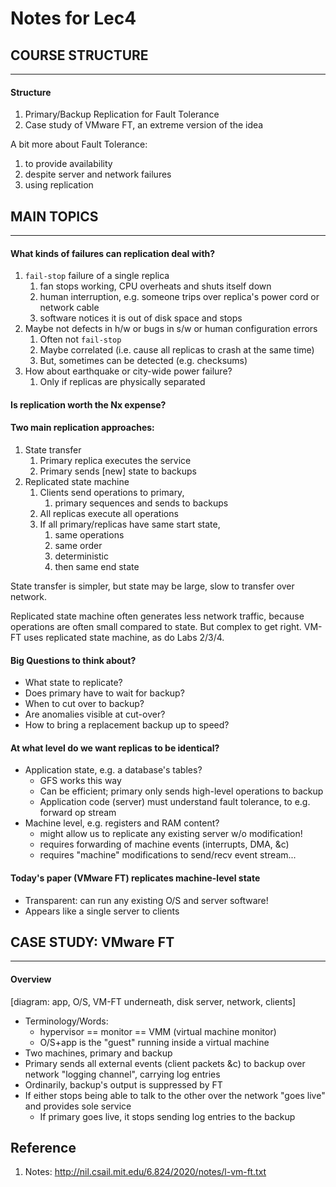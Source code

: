 # Notes for Lec4

## COURSE STRUCTURE

---
#### Structure
1. Primary/Backup Replication for Fault Tolerance
2. Case study of VMware FT, an extreme version of the idea

A bit more about Fault Tolerance:
1. to provide availability
2. despite server and network failures
3. using replication


## MAIN TOPICS

---
#### What kinds of failures can replication deal with?
1. `fail-stop` failure of a single replica
   1. fan stops working, CPU overheats and shuts itself down
   2. human interruption, e.g. someone trips over replica's power cord or network cable
   3. software notices it is out of disk space and stops
2. Maybe not defects in h/w or bugs in s/w or human configuration errors
   1. Often not `fail-stop`
   2. Maybe correlated (i.e. cause all replicas to crash at the same time)
   3. But, sometimes can be detected (e.g. checksums)
3. How about earthquake or city-wide power failure?
   1. Only if replicas are physically separated

#### Is replication worth the Nx expense?

#### Two main replication approaches:
1. State transfer
   1. Primary replica executes the service
   2. Primary sends [new] state to backups
2. Replicated state machine
   1. Clients send operations to primary,
      1. primary sequences and sends to backups
   2. All replicas execute all operations
   3. If all primary/replicas have same start state,
      1. same operations
      2. same order
      3. deterministic
      4. then same end state

State transfer is simpler, but state may be large, slow to transfer over network.

Replicated state machine often generates less network traffic, because operations are often small compared to state. But complex to get right. VM-FT uses replicated state machine, as do Labs 2/3/4.

#### Big Questions to think about?
- What state to replicate?
- Does primary have to wait for backup?
- When to cut over to backup?
- Are anomalies visible at cut-over?
- How to bring a replacement backup up to speed?

#### At what level do we want replicas to be identical?
- Application state, e.g. a database's tables?
  - GFS works this way
  - Can be efficient; primary only sends high-level operations to backup
  - Application code (server) must understand fault tolerance, to e.g. forward op stream
- Machine level, e.g. registers and RAM content?
  - might allow us to replicate any existing server w/o modification!
  - requires forwarding of machine events (interrupts, DMA, &c)
  - requires "machine" modifications to send/recv event stream...

#### Today's paper (VMware FT) replicates machine-level state
- Transparent: can run any existing O/S and server software!
- Appears like a single server to clients


## CASE STUDY: VMware FT

---
#### Overview
[diagram: app, O/S, VM-FT underneath, disk server, network, clients]  
- Terminology/Words:
  - hypervisor == monitor == VMM (virtual machine monitor)
  - O/S+app is the "guest" running inside a virtual machine
- Two machines, primary and backup
- Primary sends all external events (client packets &c) to backup over network "logging channel", carrying log entries
- Ordinarily, backup's output is suppressed by FT
- If either stops being able to talk to the other over the network "goes live" and provides sole service
  - If primary goes live, it stops sending log entries to the backup


## Reference
1. Notes: http://nil.csail.mit.edu/6.824/2020/notes/l-vm-ft.txt